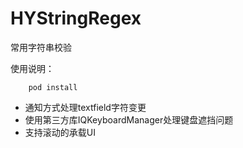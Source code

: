 # HYStringRegex
常用字符串校验

使用说明：

		pod install

* 通知方式处理textfield字符变更
* 使用第三方库IQKeyboardManager处理键盘遮挡问题
* 支持滚动的承载UI
